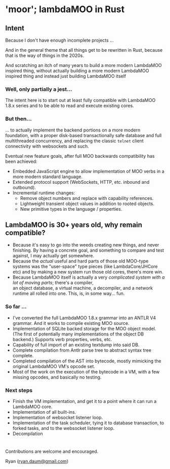 # 'moor'; lambdaMOO in Rust

## Intent
Because I don't have enough incomplete projects ...

And in the general theme that all things get to be rewritten in Rust, because that is the way of things in the 2020s.

And scratching an itch of many years to build a more modern LambdaMOO inspired thing, without actually building a more
modern LambdaMOO inspired thing and instead just building LambdaMOO itself

### Well, only partially a jest...

The intent here is to start out at least fully compatible with LambdaMOO 1.8.x series and to be able to read and
execute existing cores. 

### But then...

... to actually implement the backend portions on a more modern foundation, with a proper disk-based 
transactionally safe database and full multithreaded concurrency, and replacing the classic `telnet` 
client connectivity with websockets and such.

Eventual new feature goals, after full MOO backwards compatibility has been achieved:

* Embedded JavaScript engine to allow implementation of MOO verbs in a more modern standard language.
* Extended protocol support (WebSockets, HTTP, etc. inbound and outbound).
* Incremental runtime changes:
  * Remove object numbers and replace with capability references.
  * Lightweight transient object values in addition to rooted objects.
  * New primitive types in the language / properties.
   
## LambdaMOO is 30+ years old, why remain compatible?

* Because it's easy to go into the weeds creating new things, and never finishing. By having a concrete goal, and something
  to compare and test against, I may actually get somewhere.
* Because the *actual* useful and hard parts of those old MOO-type systems was the "user-space" type pieces (like
  LambdaCore/JHCore etc) and by making a new system run those old cores, there's more win.
* Because LambdaMOO itself is actually a very *complicated system with a lot of moving parts*; there's a compiler,  
  an object database, a virtual machine, a decompiler, and a network runtime all rolled into one. This, is, in some
  way... fun.

### So far ...

   * I've converted the full LambdaMOO 1.8.x grammar into an ANTLR V4 grammar. And it works to compile existing MOO
     source. 
   * Implementation of SQLite backed storage for the MOO object model. (The first of potentially many implementations of
     the object DB backend.) Supports verb properties, verbs, etc.
   * Capability of full import of an existing textdump into said DB.
   * Complete compilation from Antlr parse tree to abstract syntax tree complete.
   * Completed compilation of the AST into bytecode, mostly mimicking the original LambdaMOO VM's opcode set.
   * Most of the work on the execution of the bytecode in a VM, with a few missing opcodes, and basically no testing.

### Next steps

   * Finish the VM implementation, and get it to a point where it can run a LambdaMOO core.
   * Implementation of all built-ins.
   * Implementation of websocket listener loop.
   * Implementation of the task scheduler, tying it to database transaction, to forked tasks, and to the websocket
     listener loop.   
   * Decompilation
#
Contributions are welcome and encouraged. 

Ryan (ryan.daum@gmail.com)
